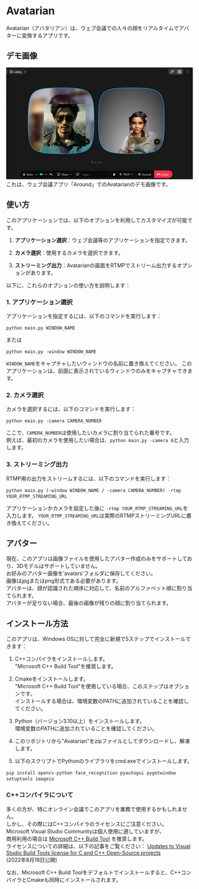 # Avatarian
Avatarian（アバタリアン）は、ウェブ会議での人々の顔をリアルタイムでアバターに変換するアプリです。

## デモ画像
![Demo Image](media/avatarian_demo.jpg "Avatarian on Around")  
これは、ウェブ会議アプリ「Around」でのAvatarianのデモ画像です。

## 使い方
このアプリケーションでは、以下のオプションを利用してカスタマイズが可能です。

1. **アプリケーション選択**：ウェブ会議等のアプリケーションを指定できます。

2. **カメラ選択**：使用するカメラを選択できます。

3. **ストリーミング出力**：Avatarianの画面をRTMPでストリーム出力するオプションがあります。

以下に、これらのオプションの使い方を説明します：

### 1. アプリケーション選択
アプリケーションを指定するには、以下のコマンドを実行します：
```shell
python main.py WINDOW_NAME
```
または
```shell
python main.py -window WINDOW_NAME
```
```WINDOW_NAME```をキャプチャしたいウィンドウの名前に置き換えてください。
このアプリケーションは、前面に表示されているウィンドウのみをキャプチャできます。

### 2. カメラ選択
カメラを選択するには、以下のコマンドを実行します：
```shell
python main.py -camera CAMERA_NUMBER
```
ここで、```CAMERA_NUMBER```は使用したいカメラに割り当てられた番号です。  
例えば、最初のカメラを使用したい場合は、```python main.py -camera 0```と入力します。  

### 3. ストリーミング出力
RTMP用の出力をストリームするには、以下のコマンドを実行します：  
```shell
python main.py (-window WINDOW_NAME / -camera CAMERA_NUMBER) -rtmp YOUR_RTMP_STREAMING_URL
```
アプリケーションかカメラを設定した後に ```-rtmp YOUR_RTMP_STREAMING_URL```を入力します。
```YOUR_RTMP_STREAMING_URL```は実際のRTMPストリーミングURLに置き換えてください。  

## アバター
現在、このアプリは画像ファイルを使用したアバター作成のみをサポートしており、3Dモデルはサポートしていません。  
お好みのアバター画像を’avatars’フォルダに保存してください。  
画像はjpgまたはpng形式である必要があります。  
アバターは、顔が認識された順序に対応して、名前のアルファベット順に割り当てられます。  
アバターが足りない場合、最後の画像が残りの顔に割り当てられます。  

## インストール方法
このアプリは、Windows OSに対して完全に新規で5ステップでインストールできます：  

1. C++コンパイラをインストールします。  
"Microsoft C++ Build Tool"を推奨します。

3. Cmakeをインストールします。  
"Microsoft C++ Build Tool"を使用している場合、このステップはオプションです。  
インストールする場合は、環境変数のPATHに追加されていることを確認してください。

4. Python（バージョン3.10以上）をインストールします。  
環境変数のPATHに追加されていることを確認してください。

5. このリポジトリから"Avatarian"をzipファイルとしてダウンロードし、解凍します。

6. 以下のスクリプトでPythonのライブラリをcmd.exeでインストールします。
```shell
pip install opencv-python face_recognition pyautogui pygetwindow setuptools imageio
```

### C++コンパイラについて
多くの方が、特にオンライン会議でこのアプリを業務で使用するかもしれません。  
しかし、その際にはC++コンパイラのライセンスにご注意ください。  
Microsoft Visual Studio Communityは個人使用に適していますが、  
商用利用の場合は [Microsoft C++ Build Tool](https://visualstudio.microsoft.com/visual-cpp-build-tools/) を推奨します。  
ライセンスについての詳細は、以下の記事をご覧ください： [Updates to Visual Studio Build Tools license for C and C++ Open-Source projects](https://devblogs.microsoft.com/cppblog/updates-to-visual-studio-build-tools-license-for-c-and-cpp-open-source-projects/)  
(2022年8月18日公開)  

なお、Microsoft C++ Build Toolをデフォルトでインストールすると、C++コンパイラとCmakeも同時にインストールされます。
